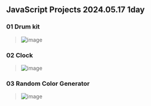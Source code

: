 ## JavaScript Projects 2024.05.17 1day
### 01 Drum kit
> ![image](https://github.com/iamevans/2024_get_a_job/assets/75237020/33713f37-14fc-46b2-b76f-8128ae36b32f)

### 02 Clock
> ![image](https://github.com/iamevans/2024_get_a_job/assets/75237020/5dc46247-fd10-414f-b139-217383afd648)

### 03 Random Color Generator
> ![image](https://github.com/iamevans/2024_get_a_job/assets/75237020/dab5a92a-cde3-48a2-bb0d-1a1006852c20)

